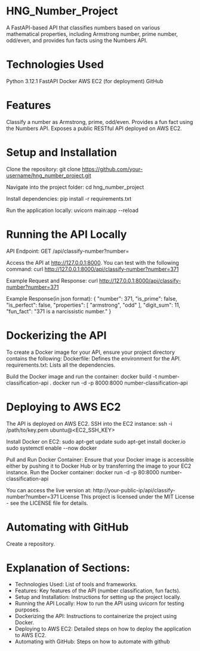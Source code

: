 # HNG_Number_Project
A FastAPI-based API that classifies numbers based on various mathematical properties, including Armstrong number, prime number, odd/even, and provides fun facts using the Numbers API.

# Technologies Used
Python 3.12.1
FastAPI
Docker
AWS EC2 (for deployment)
GitHub

# Features
Classify a number as Armstrong, prime, odd/even.
Provides a fun fact using the Numbers API.
Exposes a public RESTful API deployed on AWS EC2.

# Setup and Installation
Clone the repository: git clone https://github.com/your-username/hng_number_project.git

Navigate into the project folder: cd hng_number_project

Install dependencies: pip install -r requirements.txt

Run the application locally: uvicorn main:app --reload

# Running the API Locally
API Endpoint: GET /api/classify-number?number=

Access the API at http://127.0.0.1:8000. You can test with the following command: curl http://127.0.0.1:8000/api/classify-number?number=371

Example Request and Response:
curl http://127.0.0.1:8000/api/classify-number?number=371

Example Response(in json format): { "number": 371, "is_prime": false, "is_perfect": false, "properties": [ "armstrong", "odd" ], "digit_sum": 11, "fun_fact": "371 is a narcissistic number." }

# Dockerizing the API
To create a Docker image for your API, ensure your project directory contains the following:
Dockerfile: Defines the environment for the API. requirements.txt: Lists all the dependencies.

Build the Docker image and run the container: docker build -t number-classification-api . docker run -d -p 8000:8000 number-classification-api

# Deploying to AWS EC2
The API is deployed on AWS EC2. SSH into the EC2 instance: ssh -i /path/to/key.pem ubuntu@<EC2_SSH_KEY>

Install Docker on EC2: sudo apt-get update sudo apt-get install docker.io sudo systemctl enable --now docker

Pull and Run Docker Container: Ensure that your Docker image is accessible either by pushing it to Docker Hub or by transferring the image to your EC2 instance. Run the Docker container: docker run -d -p 80:8000 number-classification-api

You can access the live version at:
http://your-public-ip/api/classify-number?number=371 License This project is licensed under the MIT License - see the LICENSE file for details.

# Automating with GitHub
Create a repository.


# Explanation of Sections:
- Technologies Used: List of tools and frameworks.
- Features: Key features of the API (number classification, fun facts).
- Setup and Installation: Instructions for setting up the project locally.
- Running the API Locally: How to run the API using uvicorn for testing purposes.
- Dockerizing the API: Instructions to containerize the project using Docker.
- Deploying to AWS EC2: Detailed steps on how to deploy the application to AWS EC2.
- Automating with GitHub: Steps on how to automate with github
